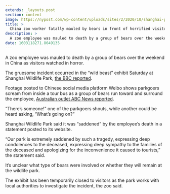 ```yaml
--- 
extends: _layouts.post 
section: content 
image: https://nypost.com/wp-content/uploads/sites/2/2020/10/shanghai-park-46.jpg?quality=90&strip=all&w=1200 
title: > 
  China zoo worker fatally mauled by bears in front of horrified visitors 
description: > 
  A zoo employee was mauled to death by a group of bears over the weekend in China as visitors watched in horror.The gruesome incident occurred in the “wild beast” exhibit Saturday at Shanghai Wildlife Park, the BBC reported.“There’s someone!” one of the parkgoers shouts, while another could be heard asking, “What’s going on?”Shanghai Wildlife Park said it was “saddened” by the employee’s death in a statement posted to its website.It’s unclear what type of bears were involved or whether they will remain at the wildlife park.The exhibit has been temporarily closed to visitors as the park works with local authorities to investigate the incident, the zoo said. 
date: 1603118271.8649135 
--- 
```

<div><p>A zoo employee was mauled to death by a group of bears over the weekend in China as visitors watched in horror.</p>
<p>The gruesome incident occurred in the &#8220;wild beast&#8221; exhibit Saturday at Shanghai Wildlife Park, <a href="https://www.bbc.com/news/world-asia-china-54596717" rel="noopener noreferrer" target="_blank">the BBC reported</a>.</p>
<p>Footage posted to Chinese social media platform Weibo shows parkgoers scream from inside a tour bus as a group of bears run toward and surround the employee, <a href="https://www.abc.net.au/news/2020-10-19/zookeeper-mauled-by-bears-in-china-zoo-watched-by-visitors/12783194" rel="noopener noreferrer" target="_blank">Australian outlet ABC News reported</a>.</p>
<p>&#8220;There&#8217;s someone!&#8221; one of the parkgoers shouts, while another could be heard asking, &#8220;What&#8217;s going on?&#8221;</p>
<p>Shanghai Wildlife Park said it was &#8220;saddened&#8221; by the employee&#8217;s death in a statement posted to its website.</p>
<p>&#8220;Our park is extremely saddened by such a tragedy, expressing deep condolences to the deceased, expressing deep sympathy to the families of the deceased and apologizing for the inconvenience it caused to tourists,&#8221; the statement said.</p>
<p>It&#8217;s unclear what type of bears were involved or whether they will remain at the wildlife park.</p>
<p>The exhibit has been temporarily closed to visitors as the park works with local authorities to investigate the incident, the zoo said.</p>
			</div>